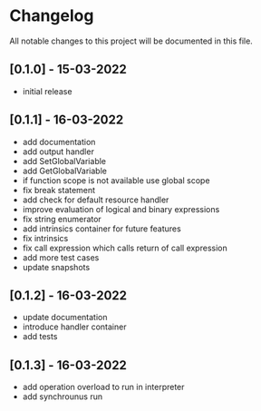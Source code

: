 # Changelog

All notable changes to this project will be documented in this file.

## [0.1.0] - 15-03-2022

- initial release

## [0.1.1] - 16-03-2022

- add documentation
- add output handler
- add SetGlobalVariable
- add GetGlobalVariable
- if function scope is not available use global scope
- fix break statement
- add check for default resource handler
- improve evaluation of logical and binary expressions
- fix string enumerator
- add intrinsics container for future features
- fix intrinsics
- fix call expression which calls return of call expression
- add more test cases
- update snapshots

## [0.1.2] - 16-03-2022

- update documentation
- introduce handler container
- add tests

## [0.1.3] - 16-03-2022

- add operation overload to run in interpreter
- add synchrounus run
